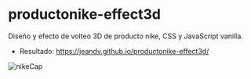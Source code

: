 # productonike-effect3d
Diseño y efecto de volteo 3D de producto nike, CSS y JavaScript vanilla.

- Resultado: https://jeandv.github.io/productonike-effect3d/

![nikeCap](https://user-images.githubusercontent.com/90219458/153733905-0017a3a5-fb47-4141-af68-ef2039a714f1.PNG)
